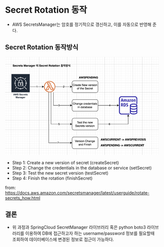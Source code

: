 # Secret Rotation 동작 

- AWS SecretsManager는 암호를 정기적으로 갱신하고, 이를 자동으로 반영해 준다. 

## Secret Rotation 동작방식 

![secret_roattion](imgs/secret_rotation.png)

- Step 1: Create a new version of secret (createSecret)
- Step 2: Change the credentials in the database or service (setSecret)
- Step 3: Test the new secret version (testSecret)
- Step 4: Finish the rotation (finishSecret)

from: https://docs.aws.amazon.com/secretsmanager/latest/userguide/rotate-secrets_how.html

## 결론 

- 위 과정과 SpringCloud SecretManager 라이브러리 혹은 python boto3 라이브러리를 이용하여 DB에 접근하고자 하는 username/password 정보를 필요할때 조회하여 데이터베이스에 변경된 정보로 접근이 가능하다. 

